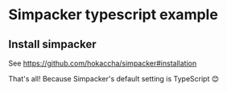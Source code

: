 # Simpacker typescript example

## Install simpacker

See https://github.com/hokaccha/simpacker#installation

That's all! Because Simpacker's default setting is TypeScript 😊
